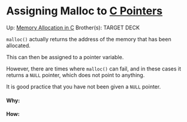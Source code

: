 # Assigning Malloc to [C Pointers](c_pointers)

Up: [Memory Allocation in C](memory_allocation_in_c)
Brother(s):
TARGET DECK

`malloc()` actually returns the address of the memory that has been allocated.

This can then be assigned to a pointer variable.

However, there are times where `malloc()` can fail, and in these cases it returns a `NULL` pointer, which does not point to anything. 

It is good practice that you have not been given a `NULL` pointer.

































#### Why:
#### How:









